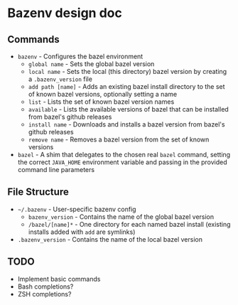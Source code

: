 # Bazenv design doc

## Commands

* `bazenv` - Configures the bazel environment
  * `global name` - Sets the global bazel version
  * `local name` - Sets the local (this directory) bazel version by creating a `.bazenv_version` file
  * `add path [name]` - Adds an existing bazel install directory to the set of known bazel versions, optionally setting
    a name
  * `list` - Lists the set of known bazel version names
  * `available` - Lists the available versions of bazel that can be installed from bazel's github releases
  * `install name` - Downloads and installs a bazel version from bazel's github releases
  * `remove name` - Removes a bazel version from the set of known versions
* `bazel` - A shim that delegates to the chosen real `bazel` command, setting the correct `JAVA_HOME` environment
  variable and passing in the provided command line parameters

## File Structure

* `~/.bazenv` - User-specific bazenv config
  * `bazenv_version` - Contains the name of the global bazel version
  * `/bazel/[name]*` - One directory for each named bazel install (existing installs added with `add` are symlinks)
* `.bazenv_version` - Contains the name of the local bazel version

## TODO

* Implement basic commands
* Bash completions?
* ZSH completions?
